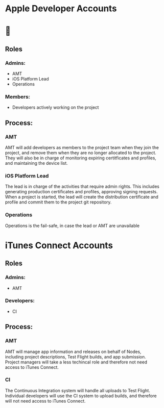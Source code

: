 # Apple Developer Accounts 
# 🌟


## Roles

### Admins: 
* AMT 
* iOS Platform Lead 
* Operations 

### Members:
* Developers actively working on the project

## Process:

### AMT
AMT will add developers as members to the project team when they join the project, and remove them when they are no longer allocated to the project. They will also be in charge of monitoring expiring certitficates and profiles, and maintaining the device list. 

### iOS Platform Lead
The lead is in charge of the activities that require admin rights. This includes generating production certificates and profiles, approving signing requests. When a project is started, the lead will create the distribution certificate and profile and commit them to the project git repository. 

### Operations
Operations is the fail-safe, in case the lead or AMT are unavailable

# iTunes Connect Accounts

## Roles

### Admins:
* AMT 

### Developers:
* CI

## Process:

### AMT
AMT will manage app information and releases on behalf of Nodes, including project descriptions, Test Flight builds, and app submission. Project managers will take a less techincal role and therefore not need access to iTunes Connect. 

### CI
The Continuous Integration system will handle all uploads to Test Flight. Individual developers will use the CI system to upload builds, and therefore will not need access to iTunes Connect. 

